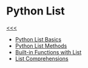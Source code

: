 
Python List
======

[<<<](https://github.com/ttltrk/PRG/blob/master/PY/DOC/OPYM/OPYM.MD)

* [Python List Basics](https://github.com/ttltrk/PRG/blob/master/PY/DOC/OPYM/01_OBJ_DS/LISTS/LISTS_BASICS.MD)
* [Python List Methods](https://github.com/ttltrk/PRG/blob/master/PY/DOC/OPYM/01_OBJ_DS/LISTS/LISTS_METHODS.MD)
* [Built-in Functions with List](https://github.com/ttltrk/PRG/blob/master/PY/DOC/OPYM/01_OBJ_DS/LISTS/LISTS_BIF.MD)
* [List Comprehensions](https://github.com/ttltrk/PRG/blob/master/PY/DOC/OPYM/01_OBJ_DS/LISTS/LIST_COM.MD)


